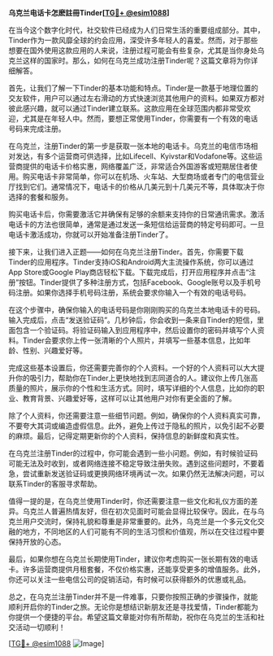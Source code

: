 **乌克兰电话卡怎麽註冊Tinder[[TG💪+ @esim1088](https://t.me/s/esim1088)]**

在当今这个数字化时代，社交软件已经成为人们日常生活的重要组成部分。其中，Tinder作为一款风靡全球的约会应用，深受许多年轻人的喜爱。然而，对于那些想要在国外使用这款应用的人来说，注册过程可能会有些复杂，尤其是当你身处乌克兰这样的国家时。那么，如何在乌克兰成功注册Tinder呢？这篇文章将为你详细解答。

首先，让我们了解一下Tinder的基本功能和特点。Tinder是一款基于地理位置的交友软件，用户可以通过左右滑动的方式快速浏览其他用户的资料。如果双方都对彼此感兴趣，就可以通过Tinder建立联系。这款应用在全球范围内都非常受欢迎，尤其是在年轻人中。然而，要想正常使用Tinder，你需要有一个有效的电话号码来完成注册。

在乌克兰，注册Tinder的第一步是获取一张本地的电话卡。乌克兰的电信市场相对发达，有多个运营商可供选择，比如Lifecell、Kyivstar和Vodafone等。这些运营商提供的电话卡价格实惠，网络覆盖广泛，非常适合外国游客或短期居住者使用。购买电话卡非常简单，你可以在机场、火车站、大型商场或者专门的电信营业厅找到它们。通常情况下，电话卡的价格从几美元到十几美元不等，具体取决于你选择的套餐和服务。

购买电话卡后，你需要激活它并确保有足够的余额来支持你的日常通讯需求。激活电话卡的方法也很简单，通常是通过发送一条短信给运营商的特定号码即可。一旦电话卡激活成功，你就可以开始准备注册Tinder了。

接下来，让我们进入正题——如何在乌克兰注册Tinder。首先，你需要下载Tinder的应用程序。Tinder支持iOS和Android两大主流操作系统，你可以通过App Store或Google Play商店轻松下载。下载完成后，打开应用程序并点击“注册”按钮。Tinder提供了多种注册方式，包括Facebook、Google账号以及手机号码注册。如果你选择手机号码注册，系统会要求你输入一个有效的电话号码。

在这个步骤中，确保你输入的电话号码是你刚刚购买的乌克兰本地电话卡的号码。输入完成后，点击“发送验证码”。几秒钟后，你会收到一条来自Tinder的短信，里面包含一个验证码。将验证码输入到应用程序中，然后设置你的密码并填写个人资料。Tinder会要求你上传一张清晰的个人照片，并填写一些基本信息，比如年龄、性别、兴趣爱好等。

完成这些基本设置后，你还需要完善你的个人资料。一个好的个人资料可以大大提升你的吸引力，帮助你在Tinder上更快地找到志同道合的人。建议你上传几张高质量的照片，展示你的个性和生活方式。同时，填写详细的个人信息，比如你的职业、教育背景、兴趣爱好等，这样可以让其他用户对你有更全面的了解。

除了个人资料，你还需要注意一些细节问题。例如，确保你的个人资料真实可靠，不要夸大其词或编造虚假信息。此外，避免上传过于隐私的照片，以免引起不必要的麻烦。最后，记得定期更新你的个人资料，保持信息的新鲜度和真实性。

在乌克兰注册Tinder的过程中，你可能会遇到一些小问题。例如，有时候验证码可能无法及时收到，或者网络连接不稳定导致注册失败。遇到这些问题时，不要着急，尝试重新发送验证码或更换网络环境再试一次。如果仍然无法解决问题，可以联系Tinder的客服寻求帮助。

值得一提的是，在乌克兰使用Tinder时，你还需要注意一些文化和礼仪方面的差异。乌克兰人普遍热情友好，但在初次见面时可能会显得比较保守。因此，在与乌克兰用户交流时，保持礼貌和尊重是非常重要的。此外，乌克兰是一个多元文化交融的地方，不同地区的人们可能有不同的生活习惯和价值观，所以在交往过程中要保持开放的心态。

最后，如果你想在乌克兰长期使用Tinder，建议你考虑购买一张长期有效的电话卡。许多运营商提供月租套餐，不仅价格实惠，还能享受更多的增值服务。此外，你还可以关注一些电信公司的促销活动，有时候可以获得额外的优惠或礼品。

总之，在乌克兰注册Tinder并不是一件难事，只要你按照正确的步骤操作，就能顺利开启你的Tinder之旅。无论你是想结识新朋友还是寻找爱情，Tinder都能为你提供一个便捷的平台。希望这篇文章能对你有所帮助，祝你在乌克兰的生活和社交活动一切顺利！

[[TG💪+ @esim1088](https://t.me/s/esim1088) ![Image](https://i.postimg.cc/4NQfJmqS/Snipaste-2025-05-13-00-14-12.png)]